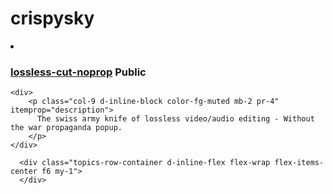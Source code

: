# crispysky
<li class="col-12 d-flex flex-justify-between width-full py-4 border-bottom color-border-muted public source" itemprop="owns" itemscope="" itemtype="http://schema.org/Code">
  <div class="col-10 col-lg-9 d-inline-block">
    <div class="d-inline-block mb-1">
      <h3 class="wb-break-all">
        <a href="https://github.com/irthomasthomas/lossless-cut-noprop" itemprop="name codeRepository">lossless-cut-noprop</a>
        <span></span><span class="Label Label--secondary v-align-middle ml-1 mb-1">Public</span>
      </h3>
    </div>

    <div>
        <p class="col-9 d-inline-block color-fg-muted mb-2 pr-4" itemprop="description">
          The swiss army knife of lossless video/audio editing - Without the war propaganda popup.
        </p>
    </div>

      <div class="topics-row-container d-inline-flex flex-wrap flex-items-center f6 my-1">
      </div>
  </div>
</li>
